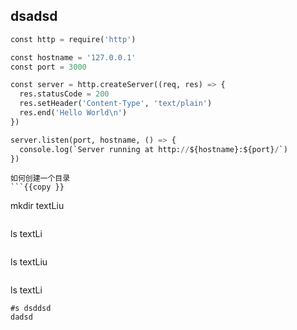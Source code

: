 ## dsadsd
```python linenos
const http = require('http')

const hostname = '127.0.0.1'
const port = 3000

const server = http.createServer((req, res) => {
  res.statusCode = 200
  res.setHeader('Content-Type', 'text/plain')
  res.end('Hello World\n')
})

server.listen(port, hostname, () => {
  console.log(`Server running at http://${hostname}:${port}/`)
})
```
```
如何创建一个目录
```{{copy }}
```
mkdir textLiu
```{{exec :verify1}}
```
ls textLi
```{{validate}}

```
ls textLiu
```{{validate :verify1}}

```
ls textLi
```{{validate ::next}}
#s dsddsd
dadsd